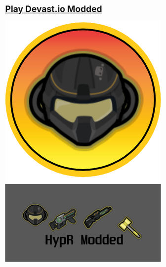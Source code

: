 # <a href="https://devastmod.github.io/" class="button big">Play Devast.io Modded</a>
![DevastMod.github.io](https://raw.githubusercontent.com/DevastMod/DevastMod.github.io/main/img/favicon.png)  
![DevastMod.github.io](https://raw.githubusercontent.com/DevastMod/DevastMod.github.io/main/img/HypR-Modded-Github.png)
